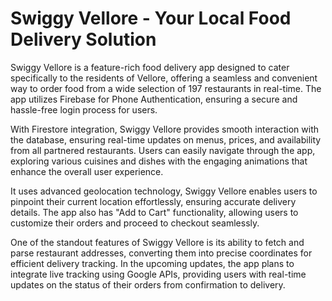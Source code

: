 # Swiggy Vellore - Your Local Food Delivery Solution

Swiggy Vellore is a feature-rich food delivery app designed to cater specifically to the residents of Vellore, offering a seamless and convenient way to order food from a wide selection of 197 restaurants in real-time. The app utilizes Firebase for Phone Authentication, ensuring a secure and hassle-free login process for users.

With Firestore integration, Swiggy Vellore provides smooth interaction with the database, ensuring real-time updates on menus, prices, and availability from all partnered restaurants. Users can easily navigate through the app, exploring various cuisines and dishes with the engaging animations that enhance the overall user experience.

It uses advanced geolocation technology, Swiggy Vellore enables users to pinpoint their current location effortlessly, ensuring accurate delivery details. The app also has "Add to Cart" functionality, allowing users to customize their orders and proceed to checkout seamlessly.

One of the standout features of Swiggy Vellore is its ability to fetch and parse restaurant addresses, converting them into precise coordinates for efficient delivery tracking. In the upcoming updates, the app plans to integrate live tracking using Google APIs, providing users with real-time updates on the status of their orders from confirmation to delivery.
